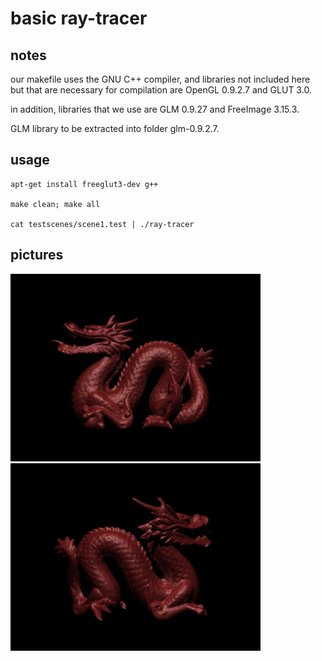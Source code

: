 # basic ray-tracer

## notes

our makefile uses the GNU C++ compiler, and 
libraries not included here but that are necessary 
for compilation are OpenGL 0.9.2.7 and GLUT 3.0.

in addition, libraries that we use are 
GLM 0.9.27 and FreeImage 3.15.3.

GLM library to be extracted into folder glm-0.9.2.7.

## usage

    apt-get install freeglut3-dev g++

    make clean; make all

    cat testscenes/scene1.test | ./ray-tracer

## pictures

<img src="https://raw.githubusercontent.com/bzliu94/ray-tracer/master/testscenes/scene7.png" alt="dragon front" width="400">

<img src="https://raw.githubusercontent.com/bzliu94/ray-tracer/master/testscenes/scene7-back.png" alt="dragon back" width="400">


